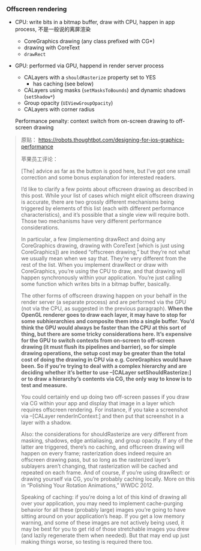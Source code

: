 ### Offscreen rendering
* CPU: write bits in a bitmap buffer, draw with CPU, happen in app process, 不是一般说的离屏渲染
    - CoreGraphics drawing (any class prefixed with CG*)
    - drawing with CoreText
    - `drawRect`
* GPU: performed via GPU, happend in render server process
    - CALayers with a `shouldRasterize` property set to YES
        - has caching (see below)
    - CALayers using masks (`setMasksToBounds`) and dynamic shadows (`setShadow*`)
    - Group opacity (`UIViewGroupOpacity`)
    - CALayers with corner radius

    Performance penalty: context switch from on-screen drawing to off-screen drawing
 
>
> 原贴：
> https://robots.thoughtbot.com/designing-for-ios-graphics-performance
>
> 苹果员工评论：
>
> [The] advice as far as the button is good here, but I’ve got one small correction and some bonus explanation for interested readers.
> 
> I’d like to clarify a few points about offscreen drawing as described in this post. While your list of cases which might elicit offscreen drawing is accurate, there are two grossly different mechanisms being triggered by elements of this list (each with different performance characteristics), and it’s possible that a single view will require both. Those two mechanisms have very different performance considerations.
> 
> In particular, a few (implementing drawRect and doing any CoreGraphics drawing, drawing with CoreText [which is just using CoreGraphics]) are indeed “offscreen drawing,” but they’re not what we usually mean when we say that. They’re very different from the rest of the list. When you implement drawRect or draw with CoreGraphics, you’re using the CPU to draw, and that drawing will happen synchronously within your application. You’re just calling some function which writes bits in a bitmap buffer, basically.
> 
> The other forms of offscreen drawing happen on your behalf in the render server (a separate process) and are performed via the GPU (not via the CPU, as suggested in the previous paragraph). **When the OpenGL renderer goes to draw each layer, it may have to stop for some subhierarchies and composite them into a single buffer. You’d think the GPU would always be faster than the CPU at this sort of thing, but there are some tricky considerations here. It’s expensive for the GPU to switch contexts from on-screen to off-screen drawing (it must flush its pipelines and barrier), so for simple drawing operations, the setup cost may be greater than the total cost of doing the drawing in CPU via e.g. CoreGraphics would have been. So if you’re trying to deal with a complex hierarchy and are deciding whether it’s better to use –[CALayer setShouldRasterize:] or to draw a hierarchy’s contents via CG, the only way to know is to test and measure.**
> 
> You could certainly end up doing two off-screen passes if you draw via CG within your app and display that image in a layer which requires offscreen rendering. For instance, if you take a screenshot via –[CALayer renderInContext:] and then put that screenshot in a layer with a shadow.
> 
> Also: the considerations for shouldRasterize are very different from masking, shadows, edge antialiasing, and group opacity. If any of the latter are triggered, there’s no caching, and offscreen drawing will happen on every frame; rasterization does indeed require an offscreen drawing pass, but so long as the rasterized layer’s sublayers aren’t changing, that rasterization will be cached and repeated on each frame. And of course, if you’re using drawRect: or drawing yourself via CG, you’re probably caching locally. More on this in “Polishing Your Rotation Animations,” WWDC 2012.
> 
> Speaking of caching: if you’re doing a lot of this kind of drawing all over your application, you may need to implement cache-purging behavior for all these (probably large) images you’re going to have sitting around on your application’s heap. If you get a low memory warning, and some of these images are not actively being used, it may be best for you to get rid of those stretchable images you drew (and lazily regenerate them when needed). But that may end up just making things worse, so testing is required there too.
>
